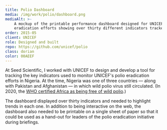 ```yaml
---
title: Polio Dashboard
media: /img/work/polio/dashboard.png
mediaAlt: >-
    A mockup of the printable performance dashboard designed for UNICEF's Polio
    eradication efforts showing over thirty different indicators tracked in Nigeria
order: 2015-05
client: UNICEF
role: Designed and built
repo: https://github.com/unicef/polio
class: dorian
color: 00AEEF
---
```


At Seed Scientific, I worked with UNICEF to design and develop a tool for
tracking the key indicators used to monitor UNICEF's polio eradication efforts in Nigeria.
At the time, Nigeria was one of three countries — along with Pakistan and Afghanistan — in
which wild polio virus still circulated. (In 2020, the [WHO certified Africa as being free
of wild
polio](https://www.who.int/news/item/25-08-2020-global-polio-eradication-initiative-applauds-who-african-region-for-wild-polio-free-certification).)

The dashboard displayed over thirty indicators and needed to highlight trends in each one.
In addition to being interactive on the web, the dashboard also needed to be printable on
a single sheet of paper so that it could be used as a hand-out for leaders of the polio
eradication initiative during briefings.

